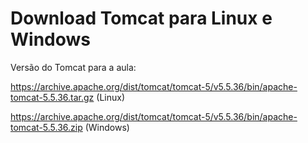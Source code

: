 # Download Tomcat para Linux e Windows

Versão do Tomcat para a aula:

https://archive.apache.org/dist/tomcat/tomcat-5/v5.5.36/bin/apache-tomcat-5.5.36.tar.gz (Linux)

https://archive.apache.org/dist/tomcat/tomcat-5/v5.5.36/bin/apache-tomcat-5.5.36.zip (Windows)
